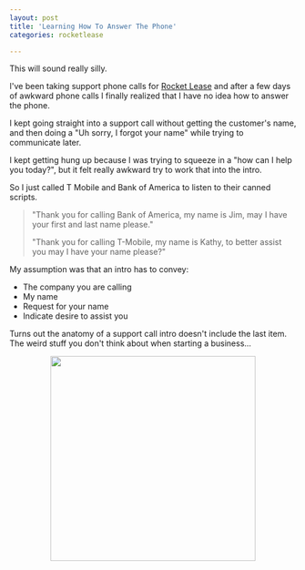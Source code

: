 ```yaml
---
layout: post
title: 'Learning How To Answer The Phone'
categories: rocketlease

---
```


This will sound really silly.

I've been taking support phone calls for <a href="http://www.rocketlease.com/">Rocket Lease</a> and after a few days of awkward phone calls I finally realized that I have no idea how to answer the phone.

I kept going straight into a support call without getting the customer's name, and then doing a "Uh sorry, I forgot your name" while trying to communicate later.

I kept getting hung up because I was trying to squeeze in a "how can I help you today?", but it felt really awkward try to work that into the intro.

So I just called T Mobile and Bank of America to listen to their canned scripts.
<blockquote>"Thank you for calling Bank of America, my name is Jim, may I have your first and last name please."

"Thank you for calling T-Mobile, my name is Kathy, to better assist you may I have your name please?"</blockquote>
My assumption was that an intro has to convey:
- The company you are calling
- My name
- Request for your name
- Indicate desire to assist you

Turns out the anatomy of a support call intro doesn't include the last item. The weird stuff you don't think about when starting a business...
<p style="text-align: center;"><a href="http://ezliu.com/wp-content/uploads/2012/05/phone.gif"><img class="aligncenter  wp-image-173" title="phone" src="http://ezliu.com/wp-content/uploads/2012/05/phone.gif" alt="" width="360" height="360" /></a></p>
